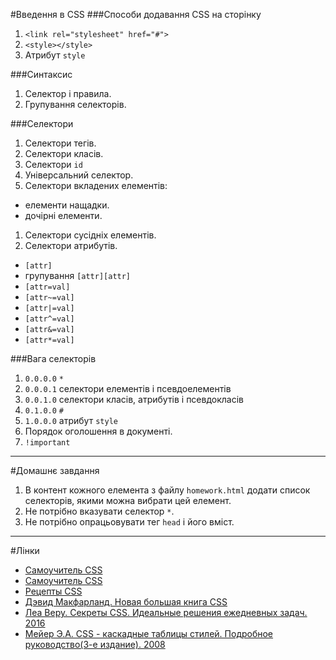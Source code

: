 #Введення в CSS 
###Способи додавання CSS на сторінку
1. `<link rel="stylesheet" href="#">`
1. `<style></style>`
1. Атрибут `style`

###Синтаксис
1. Селектор і правила.
1. Групування селекторів.

###Селектори
1. Селектори тегів.
1. Селектори класів.
1. Селектори `id`
1. Універсальний селектор.
1. Селектори вкладених елементів:
  - елементи нащадки.
  - дочірні елементи.
1. Селектори сусідніх елементів.
1. Селектори атрибутів.
  - `[attr]`
  - групування `[attr][attr]`
  - `[attr=val]`
  - `[attr~=val]`
  - `[attr|=val]`
  - `[attr^=val]`
  - `[attr&=val]`
  - `[attr*=val]`

###Вага селекторів
1. `0.0.0.0` `*`
1. `0.0.0.1` селектори елементів і псевдоелементів
1. `0.0.1.0` селектори класів, атрибутів і псевдокласів
1. `0.1.0.0` `#`
1. `1.0.0.0` атрибут `style`
1. Порядок оголошення в документі.
1. `!important`

---
#Домашнє завдання
1. В контент кожного елемента з файлу `homework.html` додати список селекторів, якими можна вибрати цей елемент.
1. Не потрібно вказувати селектор `*`.
1. Не потрібно опрацьовувати тег `head` і його вміст.

---
#Лінки
- [Самоучитель CSS](http://htmlbook.ru/samcss)
- [Самоучитель CSS](http://htmlbook.ru/css)
- [Рецепты CSS](http://htmlbook.ru/faq)
- [Дэвид Макфарланд. Новая большая книга CSS](https://www.dropbox.com/s/xgrfscrs63dzd2m/%D0%94%D0%B5%D0%B2%D0%B8%D0%B4%20%D0%9C%D0%B0%D0%BA%D1%84%D0%B0%D1%80%D0%BB%D0%B0%D0%BD%D0%B4%20-%20%D0%9D%D0%BE%D0%B2%D0%B0%D1%8F%20%D0%B1%D0%BE%D0%BB%D1%8C%D1%88%D0%B0%D1%8F%20%D0%BA%D0%BD%D0%B8%D0%B3%D0%B0%20CSS%28%D0%91%D0%B5%D1%81%D1%82%D1%81%D0%B5%D0%BB%D0%BB%D0%B5%D1%80%D1%8B%20O%27Reilly%29%20-%202016.pdf?dl=0) 
- [Леа Веру. Секреты CSS. Идеальные решения ежедневных задач. 2016](https://www.dropbox.com/s/9tsblinq6dcskrz/%D0%A1%D0%B5%D0%BA%D1%80%D0%B5%D1%82%D1%8B_CSS__%D0%98%D0%B4%D0%B5%D0%B0%D0%BB%D1%8C%D0%BD.pdf?dl=0)
- [Мейер Э.А. CSS - каскадные таблицы стилей. Подробное руководство(3-е издание). 2008](https://www.dropbox.com/s/p6ijefomlwhi8ql/CSS%20-%20%D0%9A%D0%B0%D1%81%D0%BA%D0%B0%D0%B4%D0%BD%D1%8B%D0%B5%20%D1%82%D0%B0%D0%B1%D0%BB%D0%B8%D1%86%D1%8B%20%D1%81%D1%82%D0%B8%D0%BB%D0%B5%D0%B9.%20%D0%9F%D0%BE%D0%B4%D1%80%D0%BE%D0%B1%D0%BD%D0%BE%D0%B5%20%D1%80%D1%83%D0%BA%D0%BE%D0%B2%D0%BE%D0%B4%D1%81%D1%82%D0%B2%D0%BE.%203-%D0%B5%20%D0%B8%D0%B7%D0%B4%D0%B0%D0%BD%D0%B8%D0%B5.pdf?dl=0)
